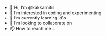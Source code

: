 - 👋 Hi, I’m @kakkarnitin
- 👀 I’m interested in coding and experimenting
- 🌱 I’m currently learning k8s
- 💞️ I’m looking to collaborate on 
- 📫 How to reach me ...

<!---
kakkarnitin/kakkarnitin is a ✨ special ✨ repository because its `README.md` (this file) appears on your GitHub profile.
You can click the Preview link to take a look at your changes.
--->
